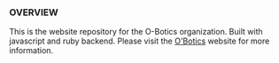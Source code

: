 ### OVERVIEW
This is the website repository for the O-Botics organization.
Built with javascript and ruby backend. 
Please visit the [O'Botics](http://o-botics.org) website for more information.

